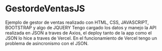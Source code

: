 ﻿# GestordeVentasJS

 Ejemplo de gestor de ventas realizado con HTML, CSS, JAVASCRIPT, BOOTSTRAP y algo de JQUERY
 Tengo cargado los datos y manejo la API realizada en JSON a traves de Axios, el deploy tanto de la app como el JSON lo hice a traves de Vercel.
 En el funcionamiento de Vercel tengo un problema de asincronismo con el JSON.
